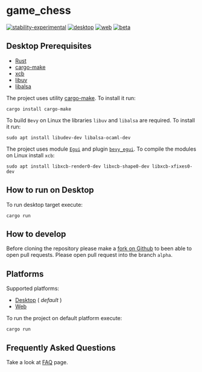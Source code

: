 # game_chess

[![stability-experimental](https://img.shields.io/badge/stability-experimental-orange.svg)](https://github.com/emersion/stability-badges#experimental) [![desktop](https://img.shields.io/github/workflow/status/Wandalen/game_chess/DesktopPush?label=Desktop&logo=github)](https://github.com/Wandalen/game_chess/actions/workflows/DesktopPush.yml) [![web](https://img.shields.io/github/workflow/status/Wandalen/game_chess/WebPush?label=Web&logo=github)](https://github.com/Wandalen/game_chess/actions/workflows/WebPush.yml) [![beta](https://img.shields.io/github/workflow/status/Wandalen/game_chess/Beta?label=Beta&logo=github)](https://github.com/Wandalen/game_chess/actions/workflows/Beta.yml)

## Desktop Prerequisites

- [Rust](https://www.rust-lang.org/tools/install)
- [cargo-make](https://github.com/sagiegurari/cargo-make)
- [xcb](https://xcb.freedesktop.org/)
- [libuv](https://github.com/libuv/libuv)
- [libalsa](https://www.alsa-project.org/wiki/Main_Page)

The project uses utility [cargo-make](https://github.com/sagiegurari/cargo-make). To install it run:

```
cargo install cargo-make
```

To build `Bevy` on Linux the libraries `libuv` and `libalsa` are required. To install it run:

```
sudo apt install libudev-dev libalsa-ocaml-dev
```

The project uses module [`Egui`](https://github.com/emilk/egui) and plugin [`bevy_egui`](https://github.com/mvlabat/bevy_egui). To compile the modules on Linux install `xcb`:

```
sudo apt install libxcb-render0-dev libxcb-shape0-dev libxcb-xfixes0-dev
```

## How to run on Desktop

To run desktop target execute:
```
cargo run
```

## How to develop

Before cloning the repository please make a [fork on Github](https://github.com/Wandalen/game_chess.git) to been able to open pull requests.
Please open pull request into the branch `alpha`.

## Platforms

Supported platforms:

- [Desktop](./doc/platform/Desktop.md) ( _default_ )
- [Web](./doc/platform/Web.md)

To run the project on default platform execute:

```
cargo run
```

## Frequently Asked Questions

Take a look at [FAQ](./doc/FAQ.md) page.

